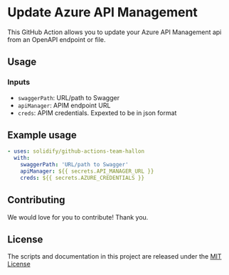 # Update Azure API Management
This GitHub Action allows you to update your Azure API Management api from an OpenAPI endpoint or file. 

## Usage

### Inputs
- `swaggerPath`: URL/path to Swagger
- `apiManager`: APIM endpoint URL
- `creds`: APIM credentials. Expexted to be in json format

## Example usage
```yaml
- uses: solidify/github-actions-team-hallon
  with:
    swaggerPath: 'URL/path to Swagger'
    apiManager: ${{ secrets.API_MANAGER_URL }}
    creds: ${{ secrets.AZURE_CREDENTIALS }}
```

## Contributing
We would love for you to contribute! Thank you.

## License
The scripts and documentation in this project are released under the [MIT License](LICENSE)
